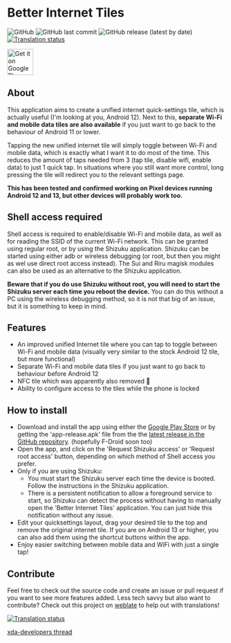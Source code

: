 # Better Internet Tiles

<img alt="GitHub" src="https://img.shields.io/github/license/casperverswijvelt/better-internet-tiles"> <img alt="GitHub last commit" src="https://img.shields.io/github/last-commit/casperverswijvelt/better-internet-tiles"> <img alt="GitHub release (latest by date)" src="https://img.shields.io/github/v/release/casperverswijvelt/better-internet-tiles"> <a href="https://hosted.weblate.org/engage/better-internet-tiles/"><img src="https://hosted.weblate.org/widgets/better-internet-tiles/-/translations/svg-badge.svg" alt="Translation status" />
</a>

<a href="https://play.google.com/store/apps/details?id=be.casperverswijvelt.unifiedinternetqs"><img alt="Get it on Google Play" src="https://play.google.com/intl/en_us/badges/images/generic/en-play-badge.png" height=60px /></a>

## About

This application aims to create a unified internet quick-settings tile, which is actually useful (I'm looking at you, Android 12). Next to this, **separate Wi-Fi and mobile data tiles are also available** if you just want to go back to the behaviour of Android 11 or lower.

Tapping the new unified internet tile will simply toggle between Wi-Fi and mobile data, which is exactly what I want it to do most of the time. This reduces the amount of taps needed from 3 (tap tile, disable wifi, enable data) to just 1 quick tap. In situations where you still want more control, long pressing the tile will redirect you to the relevant settings page.

**This has been tested and confirmed working on Pixel devices running Android 12 and 13, but other devices will probably work too.**

## Shell access required
Shell access is required to enable/disable Wi-Fi and mobile data, as well as for reading the SSID of the current Wi-Fi network. This can be granted using regular root, or by using the Shizuku application. Shizuku can be started using either adb or wireless debugging (or root, but then you might as wel use direct root access instead). The Sui and Riru magisk modules can also be used as an alternative to the Shizuku application.

**Beware that if you do use Shizuku without root, you will need to start the Shizuku server each time you reboot the device.** You can do this without a PC using the wireless debugging method, so it is not that big of an issue, but it is something to keep in mind.

## Features
- An improved unified Internet tile where you can tap to toggle between Wi-Fi and mobile data (visually very similar to the stock Android 12 tile, but more functional)
- Separate Wi-Fi and mobile data tiles if you just want to go back to behaviour before Android 12
- NFC tile which was apparently also removed 🤷
- Ability to configure access to the tiles while the phone is locked

## How to install
- Download and install the app using either the [Google Play Store](https://play.google.com/store/apps/details?id=be.casperverswijvelt.unifiedinternetqs) or by getting the 'app-release.apk' file from the the [latest release in the GitHub repository](https://github.com/CasperVerswijvelt/Unified-Internet-QS/releases/latest). (hopefully F-Droid soon too)
- Open the app, and click on the 'Request Shizuku access' or 'Request root access' button, depending on which method of Shell access you prefer.
- Only if you are using Shizuku:
  - You must start the Shizuku server each time the device is booted. Follow the instructions in the Shizuku application.
  - There is a persistent notification to allow a foreground service to start, so Shizuku can detect the process without having to manually open the 'Better Internet Tiles' application. You can just hide this notification without any issue.
- Edit your quicksettings layout, drag your desired tile to the top and remove the original internet tile.
If you are on Android 13 or higher, you can also add them using the shortcut buttons within the app.
- Enjoy easier switching between mobile data and WiFi with just a single tap!

## Contribute
Feel free to check out the source code and create an issue or pull request if you want to see more features added.
Less tech savvy but also want to contribute? Check out this project on [weblate](https://hosted.weblate.org/guide/better-internet-tiles/translations/) to help out with translations!

<a href="https://hosted.weblate.org/engage/better-internet-tiles/">
<img src="https://hosted.weblate.org/widgets/better-internet-tiles/-/translations/287x66-grey.png" alt="Translation status" />
</a>

[xda-developers thread](https://forum.xda-developers.com/t/better-internet-tiles-root.4373925/)
